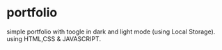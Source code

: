 # portfolio
simple portfolio with toogle in dark and light mode (using Local Storage).
using HTML,CSS & JAVASCRIPT.

